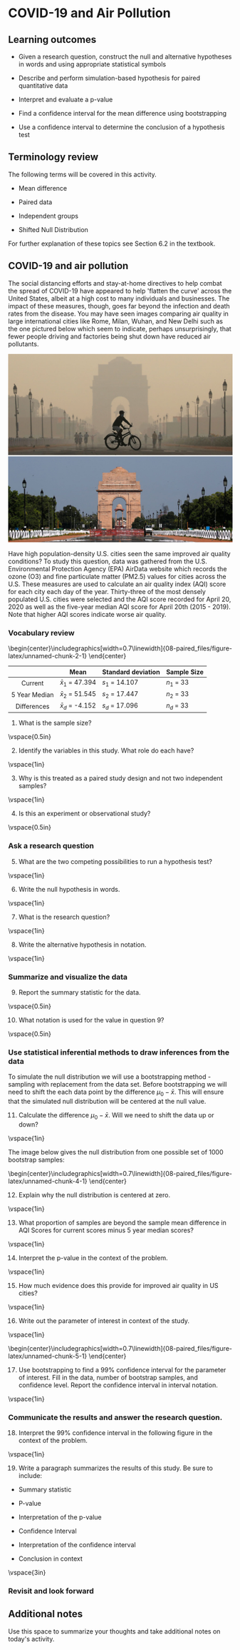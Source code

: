 # COVID-19 and Air Pollution

## Learning outcomes

* Given a research question, construct the null and alternative hypotheses
  in words and using appropriate statistical symbols
  
* Describe and perform simulation-based hypothesis for paired quantitative data

* Interpret and evaluate a p-value

* Find a confidence interval for the mean difference using bootstrapping

* Use a confidence interval to determine the conclusion of a hypothesis test

## Terminology review

The following terms will be covered in this activity.

* Mean difference

* Paired data

* Independent groups

* Shifted Null Distribution

For further explanation of these topics see Section 6.2 in the textbook.

## COVID-19 and air pollution

The social distancing efforts and stay-at-home directives to help combat the spread of COVID-19 have appeared to help 'flatten the curve' across the United States, albeit at a high cost to many individuals and businesses. The impact of these measures, though, goes far beyond the infection and death rates from the disease. You may have seen images comparing air quality in large international cities like Rome, Milan, Wuhan, and New Delhi such as the one pictured below which seem to indicate, perhaps unsurprisingly, that fewer people driving and factories being shut down have reduced air pollutants. 

![](images/air_pollution.png)

Have high population-density U.S. cities seen the same improved air quality conditions? To study this question, data was gathered from the U.S. Environmental Protection Agency (EPA) AirData website which records the ozone (O3) and fine particulate matter (PM2.5) values for cities across the U.S. These measures are used to calculate an air quality index (AQI) score for each city each day of the year. Thirty-three of the most densely populated U.S. cities were selected and the AQI score recorded for April 20, 2020 as well as the five-year median AQI score for April 20th (2015 - 2019). Note that higher AQI scores indicate worse air quality.

### Vocabulary review



\begin{center}\includegraphics[width=0.7\linewidth]{08-paired_files/figure-latex/unnamed-chunk-2-1} \end{center}


|               |         Mean         | Standard deviation | Sample Size |
|:-------------:|:--------------------:|--------------------|-------------|
| Current       | $\bar{x}_1$ = 47.394 | $s_1$ = 14.107     | $n_1$ = 33  |
| 5 Year Median | $\bar{x}_2$ = 51.545 | $s_2$ = 17.447     | $n_2$ = 33  |
| Differences   | $\bar{x}_d$ = -4.152 | $s_d$ = 17.096     | $n_d$ = 33  |

1. What is the sample size? 

\vspace{0.5in}

2.  Identify the variables in this study.  What role do each have?

\vspace{1in}

3. Why is this treated as a paired study design and not two independent samples?

\vspace{1in}

4. Is this an experiment or observational study?

\vspace{0.5in}

### Ask a research question

5. What are the two competing possibilities to run a hypothesis test?

\vspace{1in}

6. Write the null hypothesis in words.

\vspace{1in}

7. What is the research question?

\vspace{1in}

8. Write the alternative hypothesis in notation.

\vspace{1in}


### Summarize and visualize the data 

9. Report the summary statistic for the data.  

\vspace{0.5in}

10. What notation is used for the value in question 9? 

\vspace{0.5in}


### Use statistical inferential methods to draw inferences from the data

To simulate the null distribution we will use a bootstrapping method - sampling with replacement from the data set.  Before bootstrapping we will need to shift the each data point by the difference $\mu_0 - \bar{x}$.  This will ensure that the simulated null distribution will be centered at the null value.  

11. Calculate the difference $\mu_0 - \bar{x}$.  Will we need to shift the data up or down?

\vspace{1in}



The image below gives the null distribution from one possible set of 1000 bootstrap samples:


\begin{center}\includegraphics[width=0.7\linewidth]{08-paired_files/figure-latex/unnamed-chunk-4-1} \end{center}


12. Explain why the null distribution is centered at zero. 

\vspace{1in}

13. What proportion of samples are beyond the sample mean difference in AQI Scores for current scores minus 5 year median scores?

\vspace{1in}

14. Interpret the p-value in the context of the problem.

\vspace{1in}

15. How much evidence does this provide for improved air quality in US cities?

\vspace{1in}

16. Write out the parameter of interest in context of the study.

\vspace{1in}


\begin{center}\includegraphics[width=0.7\linewidth]{08-paired_files/figure-latex/unnamed-chunk-5-1} \end{center}

17.  Use bootstrapping to find a 99% confidence interval for the parameter of interest.  Fill in the data, number of bootstrap samples, and confidence level.  Report the confidence interval in interval notation.

\vspace{1in}

### Communicate the results and answer the research question.

18. Interpret the 99% confidence interval in the following figure in the context of the problem.

\vspace{1in}


19.  Write a paragraph summarizes the results of this study.  Be sure to include:

* Summary statistic

* P-value

* Interpretation of the p-value

* Confidence Interval

* Interpretation of the confidence interval

* Conclusion in context

\vspace{3in}

### Revisit and look forward




## Additional notes

Use this space to summarize your thoughts and take additional notes on today's activity.
